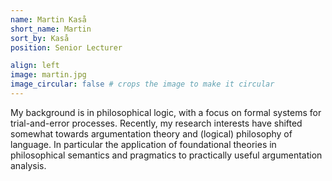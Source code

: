 ```yaml
---
name: Martin Kaså
short_name: Martin
sort_by: Kaså
position: Senior Lecturer

align: left
image: martin.jpg
image_circular: false # crops the image to make it circular
---
```

My background is in philosophical logic, with a focus on formal systems for trial-and-error processes. Recently, my research interests have shifted somewhat towards argumentation theory and (logical) philosophy of language. In particular the application of foundational theories in philosophical semantics and pragmatics to practically useful argumentation analysis.